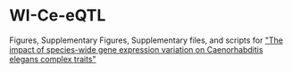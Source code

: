 # WI-Ce-eQTL

Figures, Supplementary Figures, Supplementary files, and scripts for ["The impact of species-wide gene expression variation on Caenorhabditis elegans complex traits"](https://www.nature.com/articles/s41467-022-31208-4)
 
